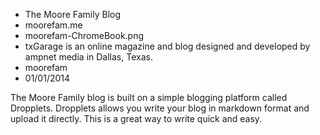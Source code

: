 * The Moore Family Blog
* moorefam.me
* moorefam-ChromeBook.png
* txGarage is an online magazine and blog designed and developed by ampnet media in Dallas, Texas.
* moorefam
* 01/01/2014

The Moore Family blog is built on a simple blogging platform called Dropplets. Dropplets allows you write your blog in markdown format and upload it directly. This is a great way to write quick and easy. 

